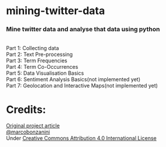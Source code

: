 # mining-twitter-data
<h3>Mine twitter data and analyse that data using python</h3><br />
Part 1: Collecting data<br />
Part 2: Text Pre-processing<br />
Part 3: Term Frequencies<br />
Part 4: Term Co-Occurrences<br />
Part 5: Data Visualisation Basics<br />
Part 6: Sentiment Analysis Basics(not implemented yet)<br />
Part 7: Geolocation and Interactive Maps(not implemented yet)<br />

# Credits:
<a href = "https://marcobonzanini.com/2015/03/02/mining-twitter-data-with-python-part-1/">Original project article</a></br>
<a href = "https://twitter.com/marcobonzanini">@marcobonzanini</a><br />
Under <a href = "http://creativecommons.org/licenses/by/4.0/">Creative Commons Attribution 4.0 International License</a><br />
